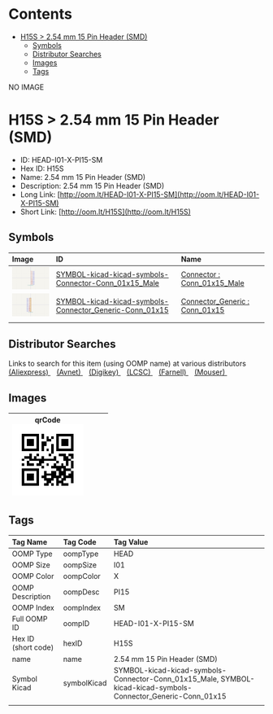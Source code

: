 



Contents
========

* [H15S > 2.54 mm 15 Pin Header (SMD)](#h15s--254-mm-15-pin-header-smd)
	* [Symbols](#symbols)
	* [Distributor Searches](#distributor-searches)
	* [Images](#images)
	* [Tags](#tags)
  
NO IMAGE  
# H15S > 2.54 mm 15 Pin Header (SMD)

- ID: HEAD-I01-X-PI15-SM
- Hex ID: H15S
- Name: 2.54 mm 15 Pin Header (SMD)
- Description: 2.54 mm 15 Pin Header (SMD)
- Long Link: [http://oom.lt/HEAD-I01-X-PI15-SM](http://oom.lt/HEAD-I01-X-PI15-SM)
- Short Link: [http://oom.lt/H15S](http://oom.lt/H15S)

## Symbols
  

|Image|ID|Name|
| :--- | :--- | :--- |
|[![](https://raw.githubusercontent.com/oomlout/oomlout_OOMP_eda_V2/main/SYMBOL/kicad/kicad-symbols/Connector/Conn_01x15_Male/image_140.png)](https://github.com/oomlout/oomlout_OOMP_eda_V2/tree/main/SYMBOL/kicad/kicad-symbols/Connector/Conn_01x15_Male/)|[SYMBOL-kicad-kicad-symbols-Connector-Conn_01x15_Male](https://github.com/oomlout/oomlout_OOMP_eda_V2/tree/main/SYMBOL/kicad/kicad-symbols/Connector/Conn_01x15_Male/)|[Connector : Conn_01x15_Male](https://github.com/oomlout/oomlout_OOMP_eda_V2/tree/main/SYMBOL/kicad/kicad-symbols/Connector/Conn_01x15_Male/)|
|[![](https://raw.githubusercontent.com/oomlout/oomlout_OOMP_eda_V2/main/SYMBOL/kicad/kicad-symbols/Connector_Generic/Conn_01x15/image_140.png)](https://github.com/oomlout/oomlout_OOMP_eda_V2/tree/main/SYMBOL/kicad/kicad-symbols/Connector_Generic/Conn_01x15/)|[SYMBOL-kicad-kicad-symbols-Connector_Generic-Conn_01x15](https://github.com/oomlout/oomlout_OOMP_eda_V2/tree/main/SYMBOL/kicad/kicad-symbols/Connector_Generic/Conn_01x15/)|[Connector_Generic : Conn_01x15](https://github.com/oomlout/oomlout_OOMP_eda_V2/tree/main/SYMBOL/kicad/kicad-symbols/Connector_Generic/Conn_01x15/)|
||||

## Distributor Searches
  
Links to search for this item (using OOMP name) at various distributors  
[(Aliexpress) ](https://www.aliexpress.com/wholesale?SearchText=11172.54+mm+15+Pin+Header+SMD)&nbsp;&nbsp;&nbsp;[(Avnet) ](https://www.avnet.com/shop/us/search/2.54+mm+15+Pin+Header+SMD)&nbsp;&nbsp;&nbsp;[(Digikey) ](https://www.digikey.co.uk/en/products/result?s=2.54+mm+15+Pin+Header+SMD)&nbsp;&nbsp;&nbsp;[(LCSC) ](https://www.lcsc.com/search?q=2.54+mm+15+Pin+Header+SMD)&nbsp;&nbsp;&nbsp;[(Farnell) ](https://uk.farnell.com/search?st=2.54+mm+15+Pin+Header+SMD)&nbsp;&nbsp;&nbsp;[(Mouser) ](https://www.mouser.com/c/?q=2.54+mm+15+Pin+Header+SMD)&nbsp;&nbsp;&nbsp;
## Images
  

|qrCode<br>[![](https://raw.githubusercontent.com/oomlout/oomlout_OOMP_parts_V2/main/HEAD/I01/X/PI15/SM/qrCode_140.png)](https://github.com/oomlout/oomlout_OOMP_parts_V2/tree/main/HEAD/I01/X/PI15/SM/qrCode.png)||||
| :---: | :---: | :---: | :---: |

## Tags
  

|Tag Name|Tag Code|Tag Value|
| :--- | :--- | :--- |
|OOMP Type|oompType|HEAD|
|OOMP Size|oompSize|I01|
|OOMP Color|oompColor|X|
|OOMP Description|oompDesc|PI15|
|OOMP Index|oompIndex|SM|
|Full OOMP ID|oompID|HEAD-I01-X-PI15-SM|
|Hex ID (short code)|hexID|H15S|
|name|name|2.54 mm 15 Pin Header (SMD)|
|Symbol Kicad|symbolKicad|SYMBOL-kicad-kicad-symbols-Connector-Conn_01x15_Male, SYMBOL-kicad-kicad-symbols-Connector_Generic-Conn_01x15|
||||
